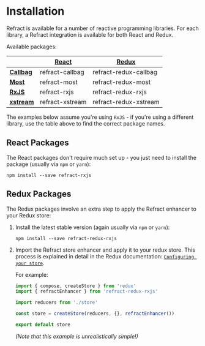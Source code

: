 # Installation

Refract is available for a number of reactive programming libraries. For each library, a Refract integration is available for both React and Redux.

Available packages:

| | [React](https://github.com/facebook/react) | [Redux](https://github.com/reduxjs/redux) |
| --- | --- | --- |
| **[Callbag](https://github.com/callbag/callbag)** | refract-callbag | refract-redux-callbag |
| **[Most](https://github.com/cujojs/most)** | refract-most | refract-redux-most |
| **[RxJS](https://github.com/reactivex/rxjs)** | refract-rxjs | refract-redux-rxjs |
| **[xstream](https://github.com/staltz/xstream)** | refract-xstream | refract-redux-xstream |

The examples below assume you're using `RxJS` - if you're using a different library, use the table above to find the correct package names.

## React Packages

The React packages don't require much set up - you just need to install the package (usually via `npm` or `yarn`):

```
npm install --save refract-rxjs
```

## Redux Packages

The Redux packages involve an extra step to apply the Refract enhancer to your Redux store:

1. Install the latest stable version (again usually via `npm` or `yarn`):

    ```
    npm install --save refract-redux-rxjs
    ```

1. Import the Refract store enhancer and apply it to your redux store. This process is explained in detail in the Redux documentation: [`Configuring your store`](https://redux.js.org/recipes/configuring-your-store).

    For example:

    ```js
    import { compose, createStore } from 'redux'
    import { refractEnhancer } from 'refract-redux-rxjs'

    import reducers from './store'

    const store = createStore(reducers, {}, refractEnhancer())

    export default store
    ```

    _(Note that this example is unrealistically simple!)_
